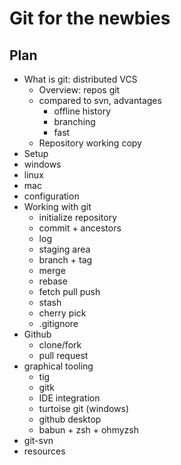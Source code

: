 Git for the newbies
=============

Plan
----
* What is git: distributed VCS
  * Overview: repos git
  * compared to svn, advantages
    * offline history
    * branching
    * fast
  * Repository working copy
* Setup
 * windows
 * linux
 * mac
 * configuration
* Working with git
  * initialize repository
  * commit + ancestors
  * log
  * staging area
  * branch + tag
  * merge
  * rebase
  * fetch pull push
  * stash
  * cherry pick
  * .gitignore
* Github
  * clone/fork
  * pull request
* graphical tooling
  * tig
  * gitk
  * IDE integration
  * turtoise git (windows)
  * github desktop
  * babun + zsh + ohmyzsh
* git-svn
* resources
